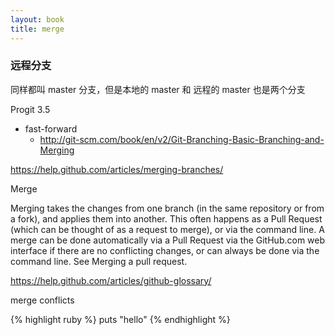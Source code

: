 ```yaml
---
layout: book
title: merge
---
```



### 远程分支
同样都叫 master 分支，但是本地的 master 和 远程的 master 也是两个分支

Progit 3.5

- fast-forward
  - http://git-scm.com/book/en/v2/Git-Branching-Basic-Branching-and-Merging

https://help.github.com/articles/merging-branches/

Merge

Merging takes the changes from one branch (in the same repository or from a fork), and applies them into another. This often happens as a Pull Request (which can be thought of as a request to merge), or via the command line. A merge can be done automatically via a Pull Request via the GitHub.com web interface if there are no conflicting changes, or can always be done via the command line. See Merging a pull request.

https://help.github.com/articles/github-glossary/

merge conflicts


{% highlight ruby %}
puts "hello"
{% endhighlight %}